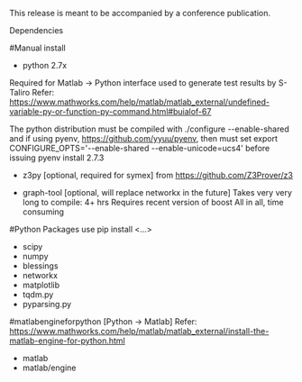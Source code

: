 This release is meant to be accompanied by a conference publication.

Dependencies

#Manual install

- python 2.7x

Required for Matlab -> Python interface used to generate test results by S-Taliro
Refer: https://www.mathworks.com/help/matlab/matlab_external/undefined-variable-py-or-function-py-command.html#buialof-67

The python distribution must be compiled with 
./configure --enable-shared 
and if using pyenv, https://github.com/yyuu/pyenv, then must set 
export CONFIGURE_OPTS='--enable-shared --enable-unicode=ucs4'
before issuing
pyenv install 2.7.3


- z3py [optional, required for symex] 
  from https://github.com/Z3Prover/z3

- graph-tool  [optional, will replace networkx in the future]
  Takes very very long to compile: 4+ hrs
  Requires recent version of boost
  All in all, time consuming


#Python Packages
use pip install <...>

- scipy
- numpy
- blessings
- networkx
- matplotlib
- tqdm.py
- pyparsing.py

#matlabengineforpython [Python -> Matlab]
Refer: https://www.mathworks.com/help/matlab/matlab_external/install-the-matlab-engine-for-python.html
- matlab
- matlab/engine


